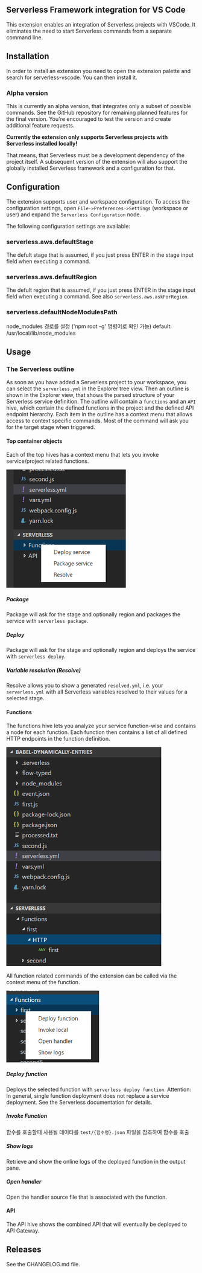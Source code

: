 ## Serverless Framework integration for VS Code

This extension enables an integration of Serverless projects with VSCode. It eliminates the need
to start Serverless commands from a separate command line.

## Installation

In order to install an extension you need to open the extension palette and search for serverless-vscode.
You can then install it.

### Alpha version

This is currently an alpha version, that integrates only a subset of possible commands.
See the GitHub repository for remaining planned features for the final version. You're encouraged to
test the version and create additional feature requests.

**Currently the extension only supports Serverless projects with Serverless installed locally!**

That means, that Serverless must be a development dependency of the project itself. A subsequent
version of the extension will also support the globally installed Serverless framework and a
configuration for that.

## Configuration

The extension supports user and workspace configuration. To access the configuration settings,
open `File->Preferences->Settings` (workspace or user) and expand the `Serverless Configuration` node.

The following configuration settings are available:

### serverless.aws.defaultStage

The defult stage that is assumed, if you just press ENTER in the stage input field when executing a command.

### serverless.aws.defaultRegion

The defult region that is assumed, if you just press ENTER in the stage input field when executing a command. See also `serverless.aws.askForRegion`.

### serverless.defaultNodeModulesPath

node_modules 경로를 설정 ('npm root -g' 명령어로 확인 가능)
default: /usr/local/lib/node_modules


## Usage

### The Serverless outline

As soon as you have added a Serverless project to your workspace, you can select the `serverless.yml`
in the Explorer tree view. Then an outline is shown in the Explorer view, that shows the parsed
structure of your Serverless service definition.
The outline will contain a `functions` and an `API` hive, which contain the defined functions in the
project and the defined API endpoint hierarchy. Each item in the outline has a context menu that allows
access to context specific commands. Most of the command will ask you for the target stage when triggered.

#### Top container objects

Each of the top hives has a context menu that lets you invoke service/project related functions.

![Function](images/service-demo.png "Service")

##### Package

Package will ask for the stage and optionally region and packages the service with `serverless package`.

##### Deploy

Package will ask for the stage and optionally region and deploys the service with `serverless deploy`.

##### Variable resolution (Resolve)

Resolve allows you to show a generated `resolved.yml`, i.e. your `serverless.yml` with all Serverless
variables resolved to their values for a selected stage.

#### Functions

The functions hive lets you analyze your service function-wise and contains a node for each function.
Each function then contains a list of all defined HTTP endpoints in the function definition.

![Function](images/function-demo.png "Function")

All function related commands of the extension can be called via the context menu of the function.

![FunctionContext](images/function-context.png "Function context menu")

##### Deploy function

Deploys the selected function with `serverless deploy function`. Attention: In general, single function
deployment does not replace a service deployment. See the Serverless documentation for details.

##### Invoke Function

함수를 호출할때 사용될 데이타를 `test/{함수명}.json` 파일을 참조하여 함수를 호출

##### Show logs

Retrieve and show the online logs of the deployed function in the output pane.

##### Open handler

Open the handler source file that is associated with the function.

#### API

The API hive shows the combined API that will eventually be deployed to API Gateway.

## Releases

See the CHANGELOG.md file.
